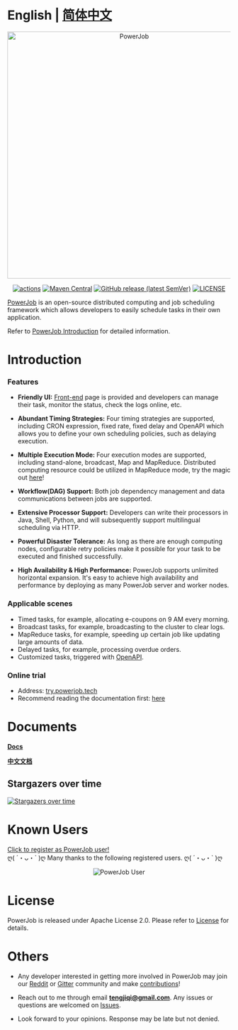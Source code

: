 # English | [简体中文](./README_zhCN.md)

<p align="center">
<img src="https://raw.githubusercontent.com/KFCFans/PowerJob/master/others/images/logo.png" alt="PowerJob" title="PowerJob" width="557"/>
</p>

<p align="center">
<a href="https://github.com/PowerJob/PowerJob/actions"><img src="https://github.com/PowerJob/PowerJob/workflows/Java%20CI%20with%20Maven/badge.svg?branch=master" alt="actions"></a>
<a href="https://search.maven.org/search?q=com.github.kfcfans"><img alt="Maven Central" src="https://img.shields.io/maven-central/v/com.github.kfcfans/powerjob-worker"></a>
<a href="https://github.com/PowerJob/PowerJob/releases"><img alt="GitHub release (latest SemVer)" src="https://img.shields.io/github/v/release/kfcfans/powerjob?color=%23E59866"></a>
<a href="https://github.com/PowerJob/PowerJob/blob/master/LICENSE"><img src="https://img.shields.io/github/license/KFCFans/PowerJob" alt="LICENSE"></a>
</p>

[PowerJob](https://github.com/PowerJob/PowerJob) is an open-source distributed computing and job scheduling framework which allows developers to easily schedule tasks in their own application.

Refer to [PowerJob Introduction](https://www.yuque.com/powerjob/en/introduce) for detailed information.

# Introduction

### Features
- **Friendly UI:** [Front-end](http://try.powerjob.tech/#/welcome?appName=powerjob-agent-test&password=123) page is provided and developers can manage their task, monitor the status, check the logs online, etc.

- **Abundant Timing Strategies:** Four timing strategies are supported, including CRON expression, fixed rate, fixed delay and OpenAPI which allows you to define your own scheduling policies, such as delaying execution.

- **Multiple Execution Mode:** Four execution modes are supported, including stand-alone, broadcast, Map and MapReduce. Distributed computing resource could be utilized in MapReduce mode, try the magic out [here](https://www.yuque.com/powerjob/en/za1d96#9YOnV)!

- **Workflow(DAG) Support:** Both job dependency management and data communications between jobs are supported.

- **Extensive Processor Support:** Developers can write their processors in Java, Shell, Python, and will subsequently support multilingual scheduling via HTTP.

- **Powerful Disaster Tolerance:** As long as there are enough computing nodes, configurable retry policies make it possible for your task to be executed and finished successfully.

- **High Availability & High Performance:**  PowerJob supports unlimited horizontal expansion. It's easy to achieve high availability and performance by deploying as many PowerJob server and worker nodes.

### Applicable scenes

- Timed tasks, for example, allocating e-coupons on 9 AM every morning.
- Broadcast tasks, for example, broadcasting to the cluster to clear logs.
- MapReduce tasks, for example, speeding up certain job like updating large amounts of data.
- Delayed tasks, for example, processing overdue orders.
- Customized tasks, triggered with [OpenAPI](https://www.yuque.com/powerjob/en/openapi).

### Online trial
- Address: [try.powerjob.tech](http://try.powerjob.tech/#/welcome?appName=powerjob-agent-test&password=123)
- Recommend reading the documentation first: [here](https://www.yuque.com/powerjob/en/trial)

# Documents
**[Docs](https://www.yuque.com/powerjob/en/introduce)**

**[中文文档](https://www.yuque.com/powerjob/guidence/intro)**

## Stargazers over time

[![Stargazers over time](https://starchart.cc/PowerJob/PowerJob.svg)](https://starchart.cc/PowerJob/PowerJob)

# Known Users
[Click to register as PowerJob user!](https://github.com/PowerJob/PowerJob/issues/6)  
ღ( ´・ᴗ・\` )ღ Many thanks to the following registered users. ღ( ´・ᴗ・\` )ღ
<p style="text-align: center">
<img src="https://raw.githubusercontent.com/KFCFans/PowerJob/master/others/images/user.png" alt="PowerJob User" title="PowerJob User"/>
</p>

# License

PowerJob is released under Apache License 2.0. Please refer to [License](./LICENSE) for details.

# Others

- Any developer interested in getting more involved in PowerJob may join our [Reddit](https://www.reddit.com/r/PowerJob) or [Gitter](https://gitter.im/PowerJob/community) community and make [contributions](https://github.com/PowerJob/PowerJob/pulls)!

- Reach out to me through email **tengjiqi@gmail.com**. Any issues or questions are welcomed on [Issues](https://github.com/PowerJob/PowerJob/issues).

- Look forward to your opinions. Response may be late but not denied.
